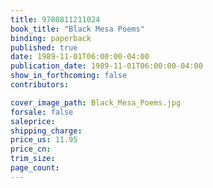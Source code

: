 ```yaml
---
title: 9780811211024
book_title: "Black Mesa Poems"
binding: paperback
published: true
date: 1989-11-01T06:00:00-04:00
publication_date: 1989-11-01T06:00:00-04:00
show_in_forthcoming: false
contributors:

cover_image_path: Black_Mesa_Poems.jpg
forsale: false
saleprice:
shipping_charge:
price_us: 11.95
price_cn:
trim_size:
page_count:
---
```


